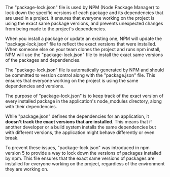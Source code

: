 The "package-lock.json" file is used by NPM (Node Package Manager) to lock down the specific versions of each package and its dependencies that are used in a project. It ensures that everyone working on the project is using the exact same package versions, and prevents unexpected changes from being made to the project's dependencies.

When you install a package or update an existing one, NPM will update the "package-lock.json" file to reflect the exact versions that were installed. When someone else on your team clones the project and runs npm install, NPM will use the "package-lock.json" file to install the exact same versions of the packages and dependencies.

The "package-lock.json" file is automatically generated by NPM and should be committed to version control along with the "package.json" file. This ensures that everyone working on the project is using the same dependencies and versions.


The purpose of "package-lock.json" is to keep track of the exact version of every installed package in the application's node_modules directory, along with their dependencies.

While "package.json" defines the dependencies for an application, it <b>doesn't track the exact versions that are installed</b>. This means that if another developer or a build system installs the same dependencies but with different versions, the application might behave differently or even break.

To prevent these issues, "package-lock.json" was introduced in npm version 5 to provide a way to lock down the versions of packages installed by npm. This file ensures that the exact same versions of packages are installed for everyone working on the project, regardless of the environment they are working on.